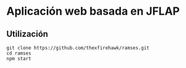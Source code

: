 # Aplicación web basada en JFLAP

## Utilización
```
git clone https://github.com/thexfirehawk/ramses.git
cd ramses
npm start
```
